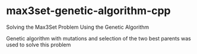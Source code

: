 # max3set-genetic-algorithm-cpp
Solving the Max3Set Problem Using the Genetic Algorithm


Genetic algorithm with mutations and selection of the two best parents was used to solve this problem
